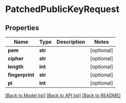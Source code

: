 # PatchedPublicKeyRequest


## Properties
Name | Type | Description | Notes
------------ | ------------- | ------------- | -------------
**pem** | **str** |  | [optional] 
**cipher** | **str** |  | [optional] 
**length** | **int** |  | [optional] 
**fingerprint** | **str** |  | [optional] 
**pi** | **int** |  | [optional] 

[[Back to Model list]](../README.md#documentation-for-models) [[Back to API list]](../README.md#documentation-for-api-endpoints) [[Back to README]](../README.md)


